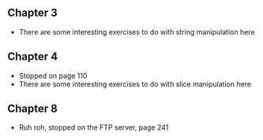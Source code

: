 ## Chapter 3
- There are some interesting exercises to do with string manipulation here

## Chapter 4
- Stopped on page 110
- There are some interesting exercises to do with slice manipulation here

## Chapter 8
- Ruh roh, stopped on the FTP server, page 241